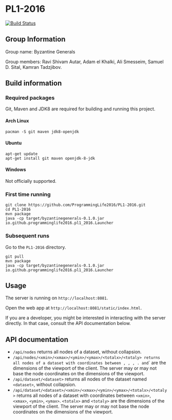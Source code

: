# PL1-2016

[![Build Status](https://travis-ci.org/ProgrammingLife2016/PL1-2016.png)](https://travis-ci.org/ProgrammingLife2016/PL1-2016.png)

## Group Information

Group name: Byzantine Generals

Group members: Ravi Shivam Autar, Adam el Khalki, Ali Smesseim, Samuel D. Sital,
Kamran Tadzjibov.

## Build information

### Required packages

Git, Maven and JDK8 are required for building and running this project.

#### Arch Linux

    pacman -S git maven jdk8-openjdk

#### Ubuntu

    apt-get update
    apt-get install git maven openjdk-8-jdk

#### Windows

Not officially supported.

### First time running

    git clone https://github.com/ProgrammingLife2016/PL1-2016.git
    cd PL1-2016
    mvn package
    java -cp target/byzantinegenerals-0.1.0.jar io.github.programminglife2016.pl1_2016.Launcher

### Subsequent runs

Go to the `PL1-2016` directory.

    git pull
    mvn package
    java -cp target/byzantinegenerals-0.1.0.jar io.github.programminglife2016.pl1_2016.Launcher

## Usage

The server is running on `http://localhost:8081`.

Open the web app at `http://localhost:8081/static/index.html`.

If you are a developer, you might be interested in interacting with the server
directly. In that case, consult the API documentation below.

## API documentation

- `/api/nodes` returns all nodes of a dataset, without collapsion.
- `/api/nodes/<xmin>/<xmax>/<ymin>/<ymax>/<totalx>/<totaly> returns all nodes of
  a dataset with coordinates between `<xmin>`, `<xmax>`, `<ymin>`, `<ymax>`.
  `<totalx>` and `<totaly>` are the dimensions of the viewport of the client.
  The server may or may not base the node coordinates on the dimensions of the
  viewport.
- `/api/dataset/<dataset>` returns all nodes of the dataset named `<dataset>`,
  without collapsion.
- `/api/dataset/<dataset>/<xmin>/<xmax>/<ymin>/<ymax>/<totalx>/<totaly>` returns
  all nodes of a dataset with coordinates between `<xmin>`, `<xmax>`, `<ymin>`,
  `<ymax>`. `<totalx>` and `<totaly>` are the dimensions of the viewport of the
  client. The server may or may not base the node coordinates on the dimensions
  of the viewport.


